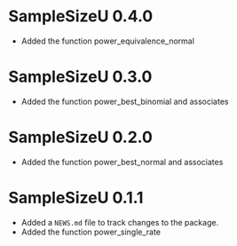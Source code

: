 # SampleSizeU 0.4.0
* Added the function power_equivalence_normal

# SampleSizeU 0.3.0
* Added the function power_best_binomial and associates

# SampleSizeU 0.2.0
* Added the function power_best_normal and associates

# SampleSizeU 0.1.1

* Added a `NEWS.md` file to track changes to the package.
* Added the function power_single_rate
